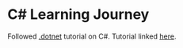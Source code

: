 # C# Learning Journey

Followed [.dotnet](https://www.youtube.com/@dotnet) tutorial on C#. Tutorial linked [here](https://www.youtube.com/playlist?list=PLdo4fOcmZ0oULFjxrOagaERVAMbmG20Xe).
